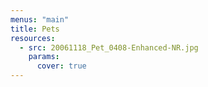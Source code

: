 ```yaml
---
menus: "main"
title: Pets
resources:
  - src: 20061118_Pet_0408-Enhanced-NR.jpg
    params:
      cover: true
---
```

